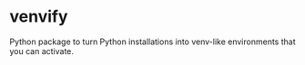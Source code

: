 # venvify
Python package to turn Python installations into venv-like environments that you can activate.
